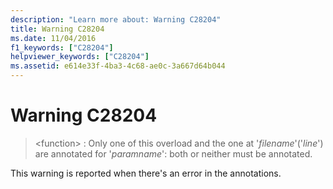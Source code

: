 ```yaml
---
description: "Learn more about: Warning C28204"
title: Warning C28204
ms.date: 11/04/2016
f1_keywords: ["C28204"]
helpviewer_keywords: ["C28204"]
ms.assetid: e614e33f-4ba3-4c68-ae0c-3a667d64b044
---
```

# Warning C28204

> \<function> : Only one of this overload and the one at '*filename*'('*line*') are annotated for '*paramname*': both or neither must be annotated.

This warning is reported when there's an error in the annotations.
